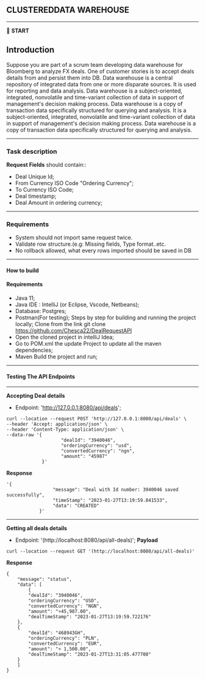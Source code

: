 ## CLUSTEREDDATA WAREHOUSE
---
:scroll: **START**
## Introduction
Suppose you are part of a scrum team developing data warehouse for Bloomberg to analyze FX deals. One of customer stories is to accept deals details from and persist them into DB.
Data warehouse is a central repository of integrated data from one or more disparate sources. It is used for reporting and data analysis. Data warehouse is a subject-oriented, integrated, nonvolatile and time-variant collection of data in support of management's decision making process. Data warehouse is a copy of transaction data specifically structured for querying and analysis. It is a subject-oriented, integrated, nonvolatile and time-variant collection of data in support of management's decision making process. Data warehouse is a copy of transaction data specifically structured for querying and analysis.

---
### Task description
**Request Fields** should contain::
- Deal Unique Id;
- From Currency ISO Code "Ordering Currency";
- To Currency ISO Code;
- Deal timestamp;
- Deal Amount in ordering currency;
  
---
### Requirements

- System should not import same request twice.
- Validate row structure.(e.g: Missing fields, Type format..etc. 
- No rollback allowed, what every rows imported should be saved in DB

---
#### How to build
#### Requirements
- Java 11;
- Java IDE : IntelliJ (or Eclipse, Vscode, Netbeans);
- Database: Postgres;
- Postman(For testing);
  Steps by step for building and running the project locally;
  Clone from the link git clone https://github.com/Chesca22/DealRequestAPI
- Open the cloned project in intelliJ Idea;
- Go to POM.xml the update Project to update all the maven dependencies;
- Maven Build the project and run;
---
#### Testing The API Endpoints
---
**Accepting Deal details**
- Endpoint: 'http://127.0.0.1:8080/api/deals';
```
curl --location --request POST 'http://127.0.0.1:8080/api/deals' \
--header 'Accept: application/json' \
--header 'Content-Type: application/json' \
--data-raw '{
                    "dealId": "3940046",
                    "orderingCurrency": "usd",
                    "convertedCurrency": "ngn",
                    "amount": "45987"
             }'
````
**Response**
```
'{
                 "message": "Deal with Id number: 3940046 saved successfully",
                 "timeStamp": "2023-01-27T13:19:59.841533",
                 "data": "CREATED"
            }'
```
---

**Getting all deals details**
- Endpoint: '(http://localhost:8080/api/all-deals)';
      **Payload**
```
curl --location --request GET '(http://localhost:8080/api/all-deals)'
````
**Response**
```
{
    "message": "status",
    "data": [
        {
        "dealId": "3940046",
        "orderingCurrency": "USD",
        "convertedCurrency": "NGN",
        "amount": "¤45,987.00",
        "dealTimeStamp": "2023-01-27T13:19:59.722176"
    },
    {
        "dealId": "468943GH",
        "orderingCurrency": "PLN",
        "convertedCurrency": "EUR",
        "amount": "¤ 1,500.00",
        "dealTimeStamp": "2023-01-27T13:31:05.477708"
    }
    ]
}
```

